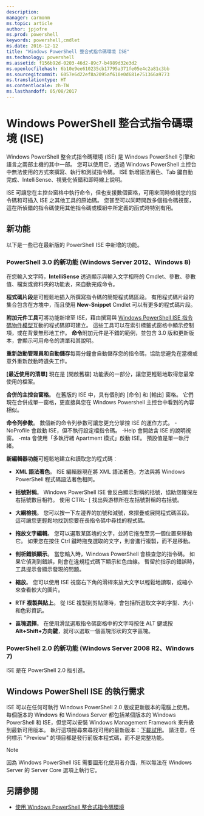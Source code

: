 ```yaml
---
description: 
manager: carmonm
ms.topic: article
author: jpjofre
ms.prod: powershell
keywords: powershell,cmdlet
ms.date: 2016-12-12
title: "Windows PowerShell 整合式指令碼環境 ISE"
ms.technology: powershell
ms.assetid: f156b92d-0203-46d2-89c7-b4989d32e3d2
ms.openlocfilehash: 6b10e9ee610235cb17795a371fe05e4c2a81c3bb
ms.sourcegitcommit: 6057e6d22ef8a2095af610e0d681e751366a9773
ms.translationtype: HT
ms.contentlocale: zh-TW
ms.lasthandoff: 05/08/2017
---
```

# <a name="windows-powershell-integrated-scripting-environment-ise"></a>Windows PowerShell 整合式指令碼環境 (ISE)
Windows PowerShell 整合式指令碼環境 (ISE) 是 Windows PowerShell 引擎和語言之兩部主機的其中一部。 您可以使用它，透過 Windows PowerShell 主控台中無法使用的方式來撰寫、執行和測試指令碼。 ISE 新增語法著色、Tab 鍵自動完成、IntelliSense、視覺化偵錯和即時線上說明。

ISE 可讓您在主控台窗格中執行命令，但也支援數個窗格，可用來同時檢視您的指令碼和可插入 ISE 之其他工具的原始碼。 您甚至可以同時開啟多個指令碼視窗，這在所偵錯的指令碼使用其他指令碼或模組中所定義的函式時特別有用。

## <a name="whats-new"></a>新功能
以下是一些已在最新版的 PowerShell ISE 中新增的功能。

### <a name="added-in-powershell-30-windows-server-2012-windows-8"></a>PowerShell 3.0 的新功能 (Windows Server 2012、Windows 8)
在您輸入文字時，**IntelliSense** 透過顯示與輸入文字相符的 Cmdlet、參數、參數值、檔案或資料夾的功能表，來自動完成命令。

**程式碼片段**是可輕鬆地插入所撰寫指令碼的簡短程式碼區段。 有用程式碼片段的集合包含在方塊中，而且使用 **New-Snippet** Cmdlet 可以有更多的程式碼片段。

**附加元件工具**可將功能新增至 ISE，藉由撰寫與 [Windows PowerShell ISE 指令碼物件模型](https://technet.microsoft.com/en-us/library/dd819478.aspx)互動的程式碼即可建立。 這些工具可以在索引標籤式窗格中顯示控制項，或在背景無形地工作。 **命令**附加元件是不錯的範例，並包含 3.0 版和更新版本，會顯示可用命令的清單和其說明。

**重新啟動管理員和自動儲存**每兩分鐘會自動儲存您的指令碼，協助您避免在當機或意外重新啟動時遺失工作。

**[最近使用的清單]** 現在是 [開啟舊檔] 功能表的一部分，讓您更輕鬆地取得您最常使用的檔案。

**合併的主控台窗格**。 在舊版的 ISE 中，具有個別的 [命令] 和 [輸出] 窗格。 它們現在合併成單一窗格，更直接與您在 Windows Powershell 主控台中看到的內容相似。

**命令列參數**。 數個新的命令列參數可讓您更充分掌控 ISE 的運作方式。 -NoProfile 會啟動 ISE，但不執行設定檔指令碼。 -Help 會開啟含 ISE 的說明視窗。 -mta 會使用「多執行緒 Apartment 模式」啟動 ISE。 預設值是單一執行緒。

**新編輯器功能**可輕鬆地建立和讀取您的程式碼︰

-   **XML 語法著色**。 ISE 編輯器現在將 XML 語法著色，方法與將 Windows PowerShell 程式碼語法著色相同。

-   **括號對稱**。 Windows PowerShell ISE 會反白顯示對稱的括號，協助您確保左右括號數目相符。 使用 CTRL- \[ 找出與游標所在左括號對稱的右括號。

-   **大綱檢視**。 您可以按一下左邊界的加號和減號，來摺疊或展開程式碼區段。 這可讓您更輕鬆地找到您要在長指令碼中尋找的程式碼。

-   **拖放文字編輯**。 您可以選取某區塊的文字，並將它拖曳至另一個位置來移動它。 如果您在按住 Ctrl 鍵時拖曳選取的文字，則會進行複製，而不是移動。

-   **剖析錯誤顯示**。 當您輸入時，Windows PowerShell 會檢查您的指令碼。 如果它偵測到錯誤，則會在違規程式碼下顯示紅色曲線。 暫留於指示的錯誤時，工具提示會顯示發現的問題。

-   **縮放**。 您可以使用 ISE 視窗右下角的滑桿來放大文字以輕鬆地讀取，或縮小來查看較大的圖片。

-   **RTF 複製與貼上**。 從 ISE 複製到剪貼簿時，會包括所選取文字的字型、大小和色彩資訊。

-   **區塊選擇**。 在使用滑鼠選取指令碼窗格中的文字時按住 ALT 鍵或按 **Alt+Shift+方向鍵**，就可以選取一個區塊形狀的文字區塊。

### <a name="added-in-powershell-20-windows-server-2008-r2-windows-7"></a>PowerShell 2.0 的新功能 (Windows Server 2008 R2、Windows 7)
ISE 是在 PowerShell 2.0 版引進。

## <a name="requirements-for-running-the-windows-powershell-ise"></a>Windows PowerShell ISE 的執行需求
ISE 可以在任何可執行 Windows PowerShell 2.0 版或更新版本的電腦上使用。 每個版本的 Windows 和 Windows Server 都包括某個版本的 Windows PowerShell 和 ISE，但您可以安裝 Windows Management Framework 來升級到最新可用版本。 執行這項搜尋來尋找可用的最新版本︰[下載試用](http://www.microsoft.com/en-us/search/DownloadResults.aspx?q=%22windows%20management%20framework%22%20PowerShell&sortby=Relevancy~Descending)。 請注意，任何標示 "Preview" 的項目都是發行前版本程式碼，而不是完整功能。

> [!NOTE]
> 因為 Windows PowerShell ISE 需要圖形化使用者介面，所以無法在 Windows Server 的 Server Core 選項上執行它。

## <a name="see-also"></a>另請參閱
- [使用 Windows PowerShell 整合式指令碼環境](http://technet.microsoft.com/library/cc732148.aspx)

